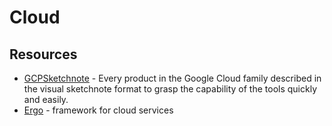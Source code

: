 # Cloud

## Resources

- [GCPSketchnote](https://github.com/priyankavergadia/GCPSketchnote) - Every product in the Google Cloud family described in the visual sketchnote format to grasp the capability of the tools quickly and easily.
- [Ergo](https://cloud.ergo.services/) - framework for cloud services
